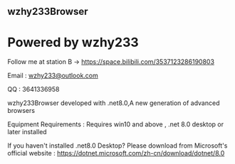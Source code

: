 ## wzhy233Browser


# Powered by wzhy233

 Follow me at station B  ->  https://space.bilibili.com/3537123286190803
 
 Email : wzhy233@outlook.com
 
 QQ : 3641336958
 
 wzhy233Browser developed with .net8.0,A new generation of advanced browsers
 
 Equipment Requirements : Requires win10 and above , .net 8.0 desktop or later installed

 If you haven't installed .net8.0 Desktop? Please download from Microsoft's official website : https://dotnet.microsoft.com/zh-cn/download/dotnet/8.0
